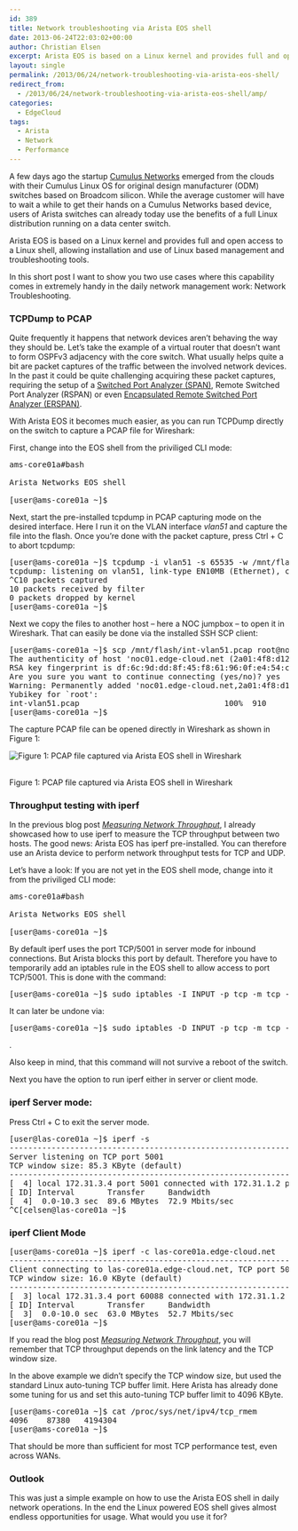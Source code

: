 ```yaml
---
id: 389
title: Network troubleshooting via Arista EOS shell
date: 2013-06-24T22:03:02+00:00
author: Christian Elsen
excerpt: Arista EOS is based on a Linux kernel and provides full and open access to a Linux shell, allowing installation and use of Linux based management and troubleshooting tools. In this short post I want to show you two use cases where this capability comes in extremely handy in the daily network management work.
layout: single
permalink: /2013/06/24/network-troubleshooting-via-arista-eos-shell/
redirect_from:
  - /2013/06/24/network-troubleshooting-via-arista-eos-shell/amp/
categories:
  - EdgeCloud
tags:
  - Arista
  - Network
  - Performance
---
```

A few days ago the startup <a href="https://www.cumulusnetworks.com/" target="_blank">Cumulus Networks</a> emerged from the clouds with their Cumulus Linux OS for original design manufacturer (ODM) switches based on Broadcom silicon. While the average customer will have to wait a while to get their hands on a Cumulus Networks based device, users of Arista switches can already today use the benefits of a full Linux distribution running on a data center switch.

Arista EOS is based on a Linux kernel and provides full and open access to a Linux shell, allowing installation and use of Linux based management and troubleshooting tools.

In this short post I want to show you two use cases where this capability comes in extremely handy in the daily network management work: Network Troubleshooting.

### TCPDump to PCAP

Quite frequently it happens that network devices aren&#8217;t behaving the way they should be. Let&#8217;s take the example of a virtual router that doesn&#8217;t want to form OSPFv3 adjacency with the core switch. What usually helps quite a bit are packet captures of the traffic between the involved network devices. In the past it could be quite challenging acquiring these packet captures, requiring the setup of a <a href="https://en.wikipedia.org/wiki/Port_mirroring" target="_blank">Switched Port Analyzer (SPAN)</a>, Remote Switched Port Analyzer (RSPAN) or even <a href="http://packetpushers.net/erspan-new-favorite-packet-capturing-trick/" target="_blank">Encapsulated Remote Switched Port Analyzer (ERSPAN)</a>.

With Arista EOS it becomes much easier, as you can run TCPDump directly on the switch to capture a PCAP file for Wireshark:

First, change into the EOS shell from the priviliged CLI mode:

<pre>ams-core01a#bash

Arista Networks EOS shell

[user@ams-core01a ~]$
</pre>

Next, start the pre-installed tcpdump in PCAP capturing mode on the desired interface. Here I run it on the VLAN interface _vlan51_ and capture the file into the flash. Once you&#8217;re done with the packet capture, press Ctrl + C to abort tcpdump:

<pre>[user@ams-core01a ~]$ tcpdump -i vlan51 -s 65535 -w /mnt/flash/int-vlan51.pcap
tcpdump: listening on vlan51, link-type EN10MB (Ethernet), capture size 65535 bytes
^C10 packets captured
10 packets received by filter
0 packets dropped by kernel
[user@ams-core01a ~]$
</pre>

Next we copy the files to another host &#8211; here a NOC jumpbox &#8211; to open it in Wireshark. That can easily be done via the installed SSH SCP client:

<pre>[user@ams-core01a ~]$ scp /mnt/flash/int-vlan51.pcap root@noc01.edge-cloud.net:/tmp
The authenticity of host 'noc01.edge-cloud.net (2a01:4f8:d12:11c4::2)' can't be established.
RSA key fingerprint is df:6c:9d:dd:8f:45:f8:61:96:0f:e4:54:c9:2d:d3:94.
Are you sure you want to continue connecting (yes/no)? yes
Warning: Permanently added 'noc01.edge-cloud.net,2a01:4f8:d12:11c4::2' (RSA) to the list of known hosts.
Yubikey for `root':
int-vlan51.pcap                               100%  910     0.9KB/s   00:00
[user@ams-core01a ~]$
</pre>

The capture PCAP file can be opened directly in Wireshark as shown in Figure 1:

<div id="attachment_393" style="width: 1009px" class="wp-caption aligncenter">
  <img src="/content/uploads/2013/06/Capture03.png" alt="Figure 1: PCAP file captured via Arista EOS shell in Wireshark" width="999" height="602" class="size-full wp-image-393" srcset="/content/uploads/2013/06/Capture03.png 999w, /content/uploads/2013/06/Capture03-500x301.png 500w" sizes="(max-width: 999px) 100vw, 999px" />

  <p class="wp-caption-text">
    <br />Figure 1: PCAP file captured via Arista EOS shell in Wireshark
  </p>
</div>

### Throughput testing with iperf

In the previous blog post <a href="https://www.edge-cloud.net/2013/06/07/measuring-network-throughput/" title="Measuring Network Throughput" target="_blank"><em>Measuring Network Throughput</em></a>, I already showcased how to use iperf to measure the TCP throughput between two hosts. The good news: Arista EOS has iperf pre-installed. You can therefore use an Arista device to perform network throughput tests for TCP and UDP.

Let&#8217;s have a look: If you are not yet in the EOS shell mode, change into it from the priviliged CLI mode:

<pre>ams-core01a#bash

Arista Networks EOS shell

[user@ams-core01a ~]$
</pre>

By default iperf uses the port TCP/5001 in server mode for inbound connections. But Arista blocks this port by default. Therefore you have to temporarily add an iptables rule in the EOS shell to allow access to port TCP/5001. This is done with the command:

<pre>[user@ams-core01a ~]$ sudo iptables -I INPUT -p tcp -m tcp --dport 5001 -j ACCEPT
</pre>

It can later be undone via:

<pre>[user@ams-core01a ~]$ sudo iptables -D INPUT -p tcp -m tcp --dport 5001 -j ACCEPT
</pre>

.

Also keep in mind, that this command will not survive a reboot of the switch.</li>

Next you have the option to run iperf either in server or client mode.

### iperf Server mode:

Press Ctrl + C to exit the server mode.

<pre>[user@las-core01a ~]$ iperf -s
------------------------------------------------------------
Server listening on TCP port 5001
TCP window size: 85.3 KByte (default)
------------------------------------------------------------
[  4] local 172.31.3.4 port 5001 connected with 172.31.1.2 port 44589
[ ID] Interval       Transfer     Bandwidth
[  4]  0.0-10.3 sec  89.6 MBytes  72.9 Mbits/sec
^C[celsen@las-core01a ~]$
</pre>

### iperf Client Mode

<pre>[user@ams-core01a ~]$ iperf -c las-core01a.edge-cloud.net
------------------------------------------------------------
Client connecting to las-core01a.edge-cloud.net, TCP port 5001
TCP window size: 16.0 KByte (default)
------------------------------------------------------------
[  3] local 172.31.3.4 port 60088 connected with 172.31.1.2 port 5001
[ ID] Interval       Transfer     Bandwidth
[  3]  0.0-10.0 sec  63.0 MBytes  52.7 Mbits/sec
[user@ams-core01a ~]$
</pre>

If you read the blog post <a href="https://www.edge-cloud.net/2013/06/07/measuring-network-throughput/" title="Measuring Network Throughput" target="_blank"><em>Measuring Network Throughput</em></a>, you will remember that TCP throughput depends on the link latency and the TCP window size.

In the above example we didn&#8217;t specify the TCP window size, but used the standard Linux auto-tuning TCP buffer limit. Here Arista has already done some tuning for us and set this auto-tuning TCP buffer limit to 4096 KByte.

<pre>[user@ams-core01a ~]$ cat /proc/sys/net/ipv4/tcp_rmem
4096    87380   4194304
[user@ams-core01a ~]$
</pre>

That should be more than sufficient for most TCP performance test, even across WANs.

### Outlook

This was just a simple example on how to use the Arista EOS shell in daily network operations. In the end the Linux powered EOS shell gives almost endless opportunities for usage. What would you use it for?
